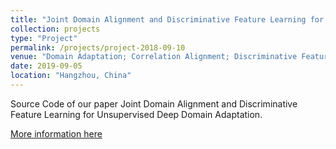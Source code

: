 ```yaml
---
title: "Joint Domain Alignment and Discriminative Feature Learning for Unsupervised Deep Domain Adaptation"
collection: projects
type: "Project"
permalink: /projects/project-2018-09-10
venue: "Domain Adaptation; Correlation Alignment; Discriminative Feature Learning."
date: 2019-09-05
location: "Hangzhou, China"
---
```

Source Code of our paper Joint Domain Alignment and Discriminative Feature Learning for Unsupervised Deep Domain Adaptation.

[More information here](https://github.com/chenchao666/JDDA-Master)
